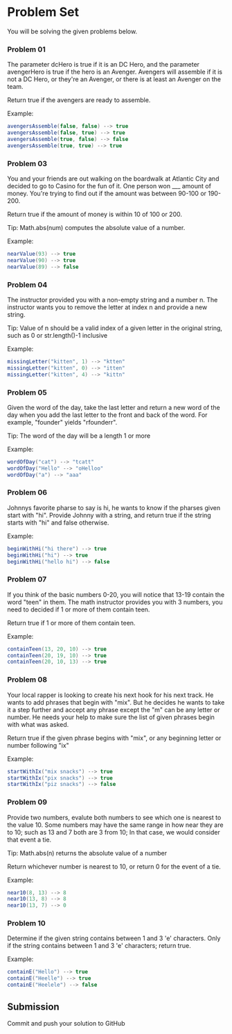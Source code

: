 # Problem Set

You will be solving the given problems below.

### Problem 01
The parameter dcHero is true if it is an DC Hero,
and the parameter avengerHero is true if the hero is an Avenger.
Avengers will assemble if it is not a DC Hero, or they're an Avenger, or there is at least an Avenger on the team.

Return true if the avengers are ready to assemble.

Example:
```java
avengersAssemble(false, false) --> true
avengersAssemble(false, true) --> true
avengersAssemble(true, false) --> false
avengersAssemble(true, true) --> true
```

### Problem 03
You and your friends are out walking on the boardwalk at Atlantic City
and decided to go to Casino for the fun of it. One person won
___ amount of money. You're trying to find out if the amount was between 90-100 or 190-200.

Return true if the amount of money is within 10 of 100 or 200.

Tip: Math.abs(num) computes the absolute value of a number.

Example:
```java
nearValue(93) --> true 
nearValue(90) --> true 
nearValue(89) --> false
```
### Problem 04
The instructor provided you with a non-empty string and a number n.
The instructor wants you to remove the letter at index n and provide a new string.

Tip: Value of n should be a valid index of a given letter in the original string,
such as 0 or str.length()-1 inclusive

Example:
```java
missingLetter("kitten", 1) --> "ktten"
missingLetter("kitten", 0) --> "itten"
missingLetter("kitten", 4) --> "kittn"
```

### Problem 05
Given the word of the day, take the last letter and
return a new word of the day when you add the last letter to the front and back of the word.
For example, "founder" yields "rfounderr".

Tip: The word of the day will be a length 1 or more

Example:
```java
wordOfDay("cat") --> "tcatt"
wordOfDay("Hello" --> "oHelloo"
wordOfDay("a") --> "aaa"
```

### Problem 06
Johnnys favorite pharse to say is hi, he wants to know if the pharses given start with "hi".
Provide Johnny with a string, and return true if the string starts with "hi" and false otherwise.

Example:
```java
beginWithHi("hi there") --> true
beginWithHi("hi") --> true
beginWithHi("hello hi") --> false
```

### Problem 07
If you think of the basic numbers 0-20, you will notice that 13-19 contain the word "teen" in them.
The math instructor provides you with 3 numbers, you need to decided if 1 or more of them contain teen.

Return true if 1 or more of them contain teen.

Example:
```java
containTeen(13, 20, 10) --> true
containTeen(20, 19, 10) --> true
containTeen(20, 10, 13) --> true
```

### Problem 08
Your local rapper is looking to create his next hook for his next track. He wants to add phrases that begin with "mix".
But he decides he wants to take it a step further and accept any phrase except the "m" can be any letter or number.
He needs your help to make sure the list of given phrases begin with what was asked.

Return true if the given phrase begins with "mix", or any beginning letter or number following "ix"

Example:
```java
startWithIx("mix snacks") --> true
startWithIx("pix snacks") --> true
startWithIx("piz snacks") --> false
```

### Problem 09
Provide two numbers, evalute both numbers to see which one is nearest to the value 10.
Some numbers may have the same range in how near they are to 10; such as 13 and 7 both are 3 from 10;
In that case, we would consider that event a tie.

Tip: Math.abs(n) returns the absolute value of a number

Return whichever number is nearest to 10, or return 0 for the event of a tie.

Example:
```java
near10(8, 13) --> 8
near10(13, 8) --> 8
near10(13, 7) --> 0
```

### Problem 10
Determine if the given string contains between 1 and 3 'e' characters.
Only if the string contains between 1 and 3 'e' characters; return true.

Example:
```java
containE("Hello") --> true
containE("Heelle") --> true
containE("Heelele") --> false
```


## Submission

Commit and push your solution to GitHub
